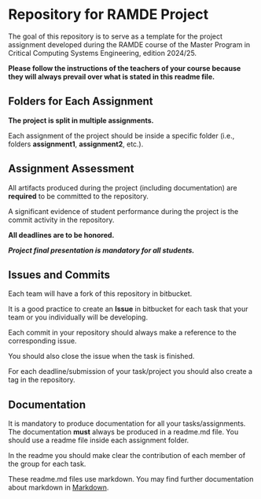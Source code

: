 # Repository for RAMDE Project

The goal of this repository is to serve as a template for the project assignment developed during the RAMDE course of the Master Program in Critical Computing Systems Engineering, edition 2024/25.

**Please follow the instructions of the teachers of your course because they will always prevail over what is stated in this readme file.**

## Folders for Each Assignment

**The project is split in multiple assignments.**

Each assignment of the project should be inside a specific folder (i.e., folders **assignment1**,  **assignment2**, etc.).

## Assignment Assessment

All artifacts produced during the project (including documentation) are **required** to be committed to the repository.

A significant evidence of student performance during the project is the commit activity in the repository.

**All deadlines are to be honored.**

**_Project final presentation is mandatory for all students._**

## Issues and Commits

Each team will have a fork of this repository in bitbucket.

It is a good practice to create an **Issue** in bitbucket for each task that your team or you individually will be developing.

Each commit in your repository should always make a reference to the corresponding issue.

You should also close the issue when the task is finished.

For each deadline/submission of your task/project you should also create a tag in the repository.

## Documentation
It is mandatory to produce documentation for all your tasks/assignments. The documentation **must** always be produced in a readme.md file. You should use a readme file inside each assignment folder.

In the readme you should make clear the contribution of each member of the group for each task.

These readme.md files use markdown. You may find further documentation about markdown in [Markdown](https://en.wikipedia.org/wiki/Markdown).


